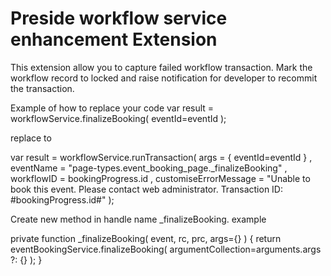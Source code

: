 Preside workflow service enhancement Extension
========================================

This extension allow you to capture failed workflow transaction. Mark the workflow record to locked and raise notification for developer to recommit the transaction.

Example of how to replace your code
var result = workflowService.finalizeBooking( eventId=eventId );

replace to 

var result = workflowService.runTransaction(
					  args                  = { eventId=eventId }
					, eventName             = "page-types.event_booking_page._finalizeBooking"
					, workflowID            = bookingProgress.id
					, customiseErrorMessage = "Unable to book this event. Please contact web administrator. Transaction ID: #bookingProgress.id#"
				);
       
Create new method in handle name _finalizeBooking. example

private function _finalizeBooking( event, rc, prc, args={} ) {
		return eventBookingService.finalizeBooking( argumentCollection=arguments.args ?: {} );
}
